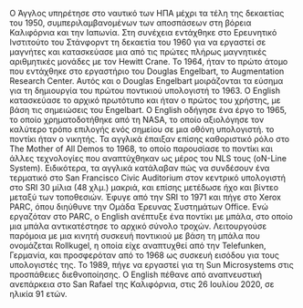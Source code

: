Ο Άγγλος υπηρέτησε στο ναυτικό των ΗΠΑ μέχρι τα τέλη της δεκαετίας του 1950, συμπεριλαμβανομένων των αποσπάσεων στη βόρεια Καλιφόρνια και την Ιαπωνία. Στη συνέχεια εντάχθηκε στο Ερευνητικό Ινστιτούτο του Στάνφορντ τη δεκαετία του 1960 για να εργαστεί σε μαγνήτες και κατασκεύασε μια από τις πρώτες πλήρως μαγνητικές αριθμητικές μονάδες με τον Hewitt Crane. Το 1964, ήταν το πρώτο άτομο που εντάχθηκε στο εργαστήριο του Douglas Engelbart, το Augmentation Research Center. Αυτός και ο Douglas Engelbart μοιράζονται τα εύσημα για τη δημιουργία του πρώτου ποντικιού υπολογιστή το 1963. Ο English κατασκεύασε το αρχικό πρωτότυπο και ήταν ο πρώτος του χρήστης, με βάση τις σημειώσεις του Engelbart. Ο English οδήγησε ένα έργο το 1965, το οποίο χρηματοδοτήθηκε από τη NASA, το οποίο αξιολόγησε τον καλύτερο τρόπο επιλογής ενός σημείου σε μια οθόνη υπολογιστή. το ποντίκι ήταν ο νικητής. Τα αγγλικά έπαιξαν επίσης καθοριστικό ρόλο στο The Mother of All Demos το 1968, το οποίο παρουσίασε το ποντίκι και άλλες τεχνολογίες που αναπτύχθηκαν ως μέρος του NLS τους (oN-Line System). Ειδικότερα, τα αγγλικά κατάλαβαν πώς να συνδέσουν ένα τερματικό στο San Francisco Civic Auditorium στον κεντρικό υπολογιστή στο SRI 30 μίλια (48 χλμ.) μακριά, και επίσης μετέδωσε ήχο και βίντεο μεταξύ των τοποθεσιών.
Έφυγε από την SRI το 1971 και πήγε στο Xerox PARC, όπου διηύθυνε την Ομάδα Έρευνας Συστημάτων Office. Ενώ εργαζόταν στο PARC, ο English ανέπτυξε ένα ποντίκι με μπάλα, στο οποίο μια μπάλα αντικατέστησε το αρχικό σύνολο τροχών. Λειτουργούσε παρόμοια με μια κινητή συσκευή ποντικιού με βάση τη μπάλα που ονομάζεται Rollkugel, η οποία είχε αναπτυχθεί από την Telefunken, Γερμανία, και προσφερόταν από το 1968 ως συσκευή εισόδου για τους υπολογιστές της.
Το 1989, πήγε να εργαστεί για τη Sun Microsystems στις προσπάθειες διεθνοποίησης.
Ο English πέθανε από αναπνευστική ανεπάρκεια στο San Rafael της Καλιφόρνια, στις 26 Ιουλίου 2020, σε ηλικία 91 ετών.
